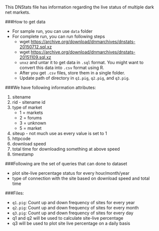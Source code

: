 This DNStats file has information regarding the live status of multiple dark net markets.

###How to get data
* For sample run, you can use `data` folder
* For complete run, you can run following steps
	* wget https://archive.org/download/dnmarchives/dnstats-20150712.sql.xz
	* wget https://archive.org/download/dnmarchives/dnstats-20151109.sql.xz
	* `unxz` and untar it to get data in `.sql` format. You might want to convert this data into `.csv` format using R.
	* After you get `.csv` files, store them in a single folder.
	* Update path of directory in `q1.pig`, `q2.pig`, and `q3.pig`.

###We have following information attributes:
1. sitename
2. rid - sitename id
2. type of market
	* 1 = markets
	* 2 = forums
	* 3 = unknown
	* 5 = market
3. siteup - not much use as every value is set to 1
4. httpcode
5. download speed
6. total time for downloading something at above speed
7. timestamp

###Following are the set of queries that can done to dataset
* plot site-live percentage status for every hour/month/year 
* type of connection with the site based on download speed and total time

###Files:
* `q1.pig`: Count up and down frequency of sites for every year
* `q2.pig`: Count up and down frequency of sites for every month
* `q3.pig`: Count up and down frequency of sites for every day
* q1 and q2 will be used to calculate site-live percentage
* q3 will be used to plot site live percentage on a daily basis

